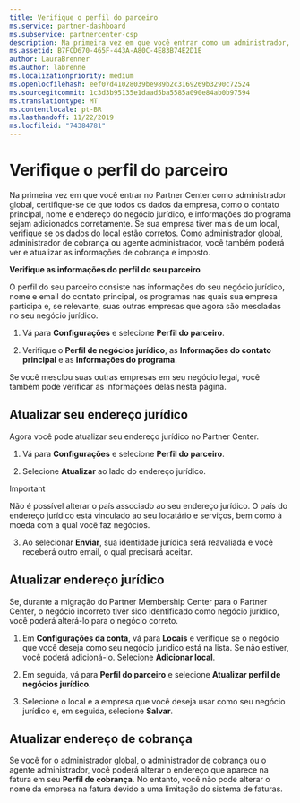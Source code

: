 ```yaml
---
title: Verifique o perfil do parceiro
ms.service: partner-dashboard
ms.subservice: partnercenter-csp
description: Na primeira vez em que você entrar como um administrador, verifique se os dados de suporte estão corretos, arquive isenções de impostos, se apropriado, e analise as informações de contato em seus perfis.
ms.assetid: B7FCD670-465F-443A-A80C-4E83B74E2D1E
author: LauraBrenner
ms.author: labrenne
ms.localizationpriority: medium
ms.openlocfilehash: eef07d41028039be989b2c3169269b3290c72524
ms.sourcegitcommit: 1c3d3b95135e1daad5ba5585a090e84ab0b97594
ms.translationtype: MT
ms.contentlocale: pt-BR
ms.lasthandoff: 11/22/2019
ms.locfileid: "74384781"
---
```

# <a name="verify-your-partner-profile"></a>Verifique o perfil do parceiro

Na primeira vez em que você entrar no Partner Center como administrador global, certifique-se de que todos os dados da empresa, como o contato principal, nome e endereço do negócio jurídico, e informações do programa sejam adicionados corretamente. Se sua empresa tiver mais de um local, verifique se os dados do local estão corretos. Como administrador global, administrador de cobrança ou agente administrador, você também poderá ver e atualizar as informações de cobrança e imposto. 

**Verifique as informações do perfil do seu parceiro**

O perfil do seu parceiro consiste nas informações do seu negócio jurídico, nome e email do contato principal, os programas nas quais sua empresa participa e, se relevante, suas outras empresas que agora são mescladas no seu negócio jurídico.

1.  Vá para **Configurações** e selecione **Perfil do parceiro**.

2.  Verifique o **Perfil de negócios jurídico**, as **Informações do contato principal** e as **Informações do programa**.

Se você mesclou suas outras empresas em seu negócio legal, você também pode verificar as informações delas nesta página.

## <a name="update-your-legal-address"></a>Atualizar seu endereço jurídico

Agora você pode atualizar seu endereço jurídico no Partner Center.

1. Vá para **Configurações** e selecione **Perfil do parceiro**. 

2. Selecione **Atualizar** ao lado do endereço jurídico. 

>[!Important]
>Não é possível alterar o país associado ao seu endereço jurídico. O país do endereço jurídico está vinculado ao seu locatário e serviços, bem como à moeda com a qual você faz negócios. 

3. Ao selecionar **Enviar**, sua identidade jurídica será reavaliada e você receberá outro email, o qual precisará aceitar.

## <a name="update-legal-business"></a>Atualizar endereço jurídico

Se, durante a migração do Partner Membership Center para o Partner Center, o negócio incorreto tiver sido identificado como negócio jurídico, você poderá alterá-lo para o negócio correto.

1. Em **Configurações da conta**, vá para **Locais** e verifique se o negócio que você deseja como seu negócio jurídico está na lista. Se não estiver, você poderá adicioná-lo. Selecione **Adicionar local**.

2.  Em seguida, vá para **Perfil do parceiro** e selecione **Atualizar perfil de negócios jurídico**.

3.  Selecione o local e a empresa que você deseja usar como seu negócio jurídico e, em seguida, selecione **Salvar**.

## <a name="update-your-billing-address"></a>Atualizar endereço de cobrança

Se você for o administrador global, o administrador de cobrança ou o agente administrador, você poderá alterar o endereço que aparece na fatura em seu **Perfil de cobrança**. No entanto, você não pode alterar o nome da empresa na fatura devido a uma limitação do sistema de faturas.

 


